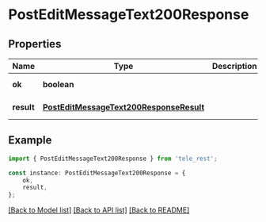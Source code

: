 # PostEditMessageText200Response


## Properties

Name | Type | Description | Notes
------------ | ------------- | ------------- | -------------
**ok** | **boolean** |  | [default to true]
**result** | [**PostEditMessageText200ResponseResult**](PostEditMessageText200ResponseResult.md) |  | [default to undefined]

## Example

```typescript
import { PostEditMessageText200Response } from 'tele_rest';

const instance: PostEditMessageText200Response = {
    ok,
    result,
};
```

[[Back to Model list]](../README.md#documentation-for-models) [[Back to API list]](../README.md#documentation-for-api-endpoints) [[Back to README]](../README.md)
